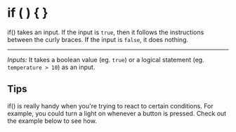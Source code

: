# if ( ) { }

if() takes an input. If the input is `true`, then it follows the instructions between the curly braces. If the input is `false`, it does nothing.

***

*Inputs:* It takes a boolean value (eg. `true`) or a logical statement (eg. `temperature > 10`) as an input.

## Tips
if() is really handy when you're trying to react to certain conditions. For example, you could turn a light on whenever a button is pressed. Check out the example below to see how.
